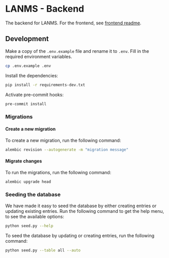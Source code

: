 # LANMS - Backend

The backend for LANMS. For the frontend, see [frontend readme](/frontend/README.md).

## Development

Make a copy of the `.env.example` file and rename it to `.env`. Fill in the required environment variables.

```bash
cp .env.example .env
```

Install the dependencies:

```bash
pip install -r requirements-dev.txt
```

Activate pre-commit hooks:

```bash
pre-commit install
```

### Migrations

#### Create a new migration

To create a new migration, run the following command:

```bash
alembic revision --autogenerate -m "migration message"
```

#### Migrate changes

To run the migrations, run the following command:

```bash
alembic upgrade head
```

### Seeding the database

We have made it easy to seed the database by either creating entries or updating existing entries. Run the following command to get the help menu, to see the
available options:

```bash
python seed.py --help
```

To seed the database by updating or creating entries, run the following command:

```bash
python seed.py --table all --auto
```
